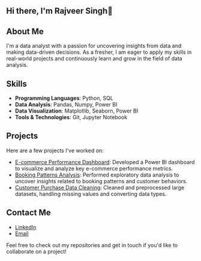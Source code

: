 ## Hi there, I'm Rajveer Singh👋

## About Me
I'm a data analyst with a passion for uncovering insights from data and making data-driven decisions. As a fresher, I am eager to apply my skills in real-world projects and continuously learn and grow in the field of data analysis.

## Skills
- **Programming Languages**: Python, SQL
- **Data Analysis**: Pandas, Numpy, Power BI
- **Data Visualization**: Matplotlib, Seaborn, Power BI
- **Tools & Technologies**: Git, Jupyter Notebook

## Projects
Here are a few projects I've worked on:
- [E-commerce Performance Dashboard](https://github.com/rajveer8808/e-commerce_dashbord): Developed a Power BI dashboard to visualize and analyze key e-commerce performance metrics.
- [Booking Patterns Analysis](https://github.com/rajveer8808/Hotel_Booking_analysis): Performed exploratory data analysis to uncover insights related to booking patterns and customer behaviors.
- [Customer Purchase Data Cleaning](https://github.com/rajveer8808/Customer_purchase): Cleaned and preprocessed large datasets, handling missing values and converting data types.

## Contact Me
- [LinkedIn](https://www.linkedin.com/in/rajveer8808/)
- [Email](mailto:rajveer311999@gmail.com)

Feel free to check out my repositories and get in touch if you'd like to collaborate on a project!


